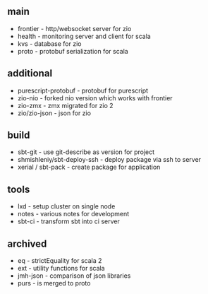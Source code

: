 ## main
* frontier - http/websocket server for zio
* health - monitoring server and client for scala
* kvs - database for zio
* proto - protobuf serialization for scala

## additional
* purescript-protobuf - protobuf for purescript
* zio-nio - forked nio version which works with frontier
* zio-zmx - zmx migrated for zio 2
* zio/zio-json - json for zio

## build
* sbt-git - use git-describe as version for project
* shmishleniy/sbt-deploy-ssh - deploy package via ssh to server
* xerial / sbt-pack - create package for application

## tools
* lxd - setup cluster on single node
* notes - various notes for development
* sbt-ci - transform sbt into ci server

## archived
* eq - strictEquality for scala 2
* ext - utility functions for scala
* jmh-json - comparison of json libraries
* purs - is merged to proto
